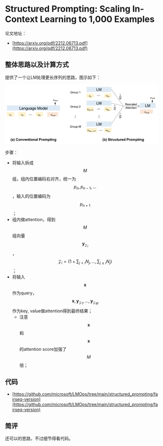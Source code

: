 # Structured Prompting: Scaling In-Context Learning to 1,000 Examples

论文地址：

- [https://arxiv.org/pdf/2212.06713.pdf](https://arxiv.org/pdf/2212.06713.pdf)



## 整体思路以及计算方式

提供了一个让LM处理更长序列的思路，图示如下：

![](../../.Photo/Inference/Extrapolation/002.jpg)

步骤：

- 将输入拆成$$M$$组，组内位置编码右对齐，统一为$$p_{n}, p_{n-1},\ldots$$，输入的位置编码为$$p_{n+1}$$；
- 组内做attention，得到$$M$$组向量$$\mathbf y_{\mathcal Z_i}$$，$$\mathcal Z_i =\{1+\sum_{j<i} N_j,\ldots,\sum_{j\le i}N_j  \}$$；
- 将输入$$\mathbf x$$作为query，$$\mathbf x, \mathbf y_{\mathcal Z_1}, \ldots, \mathbf y_{\mathcal Z_M}$$作为key, value做attention得到最终结果；
  - 注意$$\mathbf x$$和$$\mathbf x$$的attention score加强了$$M$$倍；



## 代码

- [https://github.com/microsoft/LMOps/tree/main/structured_prompting/fairseq-version](https://github.com/microsoft/LMOps/tree/main/structured_prompting/fairseq-version)



## 简评

还可以的思路，不过细节得看代码。